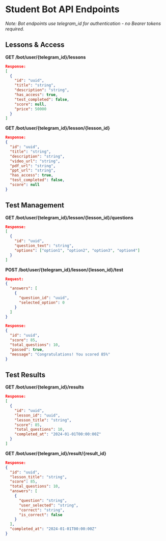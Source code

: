 # Student Bot API Endpoints

*Note: Bot endpoints use telegram_id for authentication - no Bearer tokens required.*

## Lessons & Access
**GET /bot/user/{telegram_id}/lessons**
```json
Response:
[
  {
    "id": "uuid",
    "title": "string",
    "description": "string",
    "has_access": true,
    "test_completed": false,
    "score": null,
    "price": 50000
  }
]
```

**GET /bot/user/{telegram_id}/lesson/{lesson_id}**
```json
Response:
{
  "id": "uuid",
  "title": "string",
  "description": "string",
  "video_url": "string",
  "pdf_url": "string",
  "ppt_url": "string",
  "has_access": true,
  "test_completed": false,
  "score": null
}
```

## Test Management
**GET /bot/user/{telegram_id}/lesson/{lesson_id}/questions**
```json
Response:
[
  {
    "id": "uuid",
    "question_text": "string",
    "options": ["option1", "option2", "option3", "option4"]
  }
]
```

**POST /bot/user/{telegram_id}/lesson/{lesson_id}/test**
```json
Request:
{
  "answers": [
    {
      "question_id": "uuid",
      "selected_option": 0
    }
  ]
}

Response:
{
  "id": "uuid",
  "score": 85,
  "total_questions": 10,
  "passed": true,
  "message": "Congratulations! You scored 85%"
}
```

## Test Results
**GET /bot/user/{telegram_id}/results**
```json
Response:
[
  {
    "id": "uuid",
    "lesson_id": "uuid",
    "lesson_title": "string",
    "score": 85,
    "total_questions": 10,
    "completed_at": "2024-01-01T00:00:00Z"
  }
]
```

**GET /bot/user/{telegram_id}/result/{result_id}**
```json
Response:
{
  "id": "uuid",
  "lesson_title": "string",
  "score": 85,
  "total_questions": 10,
  "answers": [
    {
      "question": "string",
      "user_selected": "string",
      "correct": "string",
      "is_correct": false
    }
  ],
  "completed_at": "2024-01-01T00:00:00Z"
}
```